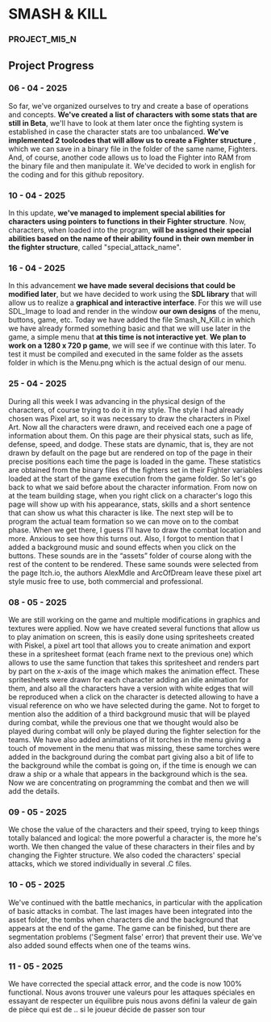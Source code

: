 # SMASH & KILL
### PROJECT_MI5_N

## Project Progress
### 06 - 04 - 2025
So far, we've organized ourselves to try and create a base of operations and concepts. **We've created a list of characters with some stats that are still in Beta**, we'll have to look at them later once the fighting system is established in case the character stats are too unbalanced.
**We've implemented 2 toolcodes that will allow us to create a Fighter structure** , which we can save in a binary file in the folder of the same name, Fighters. And, of course, another code allows us to load the Fighter into RAM from the binary file and then manipulate it.
We've decided to work in english for the coding and for this github repository.

### 10 - 04 - 2025
In this update, **we've managed to implement special abilities for characters using pointers to functions in their Fighter structure**. Now, characters, when loaded into the program, **will be assigned their special abilities based on the name of their ability found in their own member in the fighter structure**, called "special_attack_name".

### 16 - 04 - 2025
In this advancement **we have made several decisions that could be modified later**, but we have decided to work using the **SDL library** that will allow us to realize a **graphical and interactive interface**. For this we will use SDL_Image to load and render in the window **our own designs** of the menu, buttons, game, etc. Today we have added the file Smash_N_Kill.c in which we have already formed something basic and that we will use later in the game, a simple menu that **at this time is not interactive yet**. **We plan to work on a 1280 x 720 p game**, we will see if we continue with this later. To test it must be compiled and executed in the same folder as the assets folder in which is the Menu.png which is the actual design of our menu.

### 25 - 04 - 2025
During all this week I was advancing in the physical design of the characters, of course trying to do it in my style. The style I had already chosen was Pixel art, so it was necessary to draw the characters in Pixel Art. Now all the characters were drawn, and received each one a page of information about them. On this page are their physical stats, such as life, defense, speed, and dodge. These stats are dynamic, that is, they are not drawn by default on the page but are rendered on top of the page in their precise positions each time the page is loaded in the game. These statistics are obtained from the binary files of the fighters set in their Fighter variables loaded at the start of the game execution from the game folder. So let's go back to what we said before about the character information.
From now on at the team building stage, when you right click on a character's logo this page will show up with his appearance, stats, skills and a short sentence that can show us what this character is like.
The next step will be to program the actual team formation so we can move on to the combat phase. When we get there, I guess I'll have to draw the combat location and more. Anxious to see how this turns out.
Also, I forgot to mention that I added a background music and sound effects when you click on the buttons. These sounds are in the “assets” folder of course along with the rest of the content to be rendered. These same sounds were selected from the page Itch.io, the authors AlexMdle and ArcOfDream leave these pixel art style music free to use, both commercial and professional.

### 08 - 05 - 2025
We are still working on the game and multiple modifications in graphics and textures were applied. Now we have created several functions that allow us to play animation on screen, this is easily done using spritesheets created with Piskel, a pixel art tool that allows you to create animation and export these in a spritesheet format (each frame next to the previous one) which allows to use the same function that takes this spritesheet and renders part by part on the x-axis of the image which makes the animation effect. These spritesheets were drawn for each character adding an idle animation for them, and also all the characters have a version with white edges that will be reproduced when a click on the character is detected allowing to have a visual reference on who we have selected during the game.
Not to forget to mention also the addition of a third background music that will be played during combat, while the previous one that we thought would also be played during combat will only be played during the fighter selection for the teams.
We have also added animations of lit torches in the menu giving a touch of movement in the menu that was missing, these same torches were added in the background during the combat part giving also a bit of life to the background while the combat is going on, if the time is enough we can draw a ship or a whale that appears in the background which is the sea.
Now we are concentrating on programming the combat and then we will add the details.

### 09 - 05 - 2025
We chose the value of the characters and their speed, trying to keep things totally balanced and logical: the more powerful a character is, the more he's worth. We then changed the value of these characters in their files and by changing the Fighter structure. We also coded the characters' special attacks, which we stored individually in several .C files.


### 10 - 05 - 2025
We've continued with the battle mechanics, in particular with the application of basic attacks in combat. The last images have been integrated into the asset folder, the tombs when characters die and the background that appears at the end of the game. The game can be finished, but there are segmentation problems ('Segment false' error) that prevent their use. We've also added sound effects when one of the teams wins.

### 11 - 05 - 2025
We have corrected the special attack error, and the code is now 100% functional. Nous avons trouver une valeurs pour les attaques spéciales en essayant de respecter un équilibre puis nous avons défini la valeur de
gain de pièce qui est de .. si le joueur décide de passer son tour

